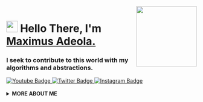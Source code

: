 
<img align="right" src="https://raw.githubusercontent.com/MaxDevYt/maxdev/main/logo.png" height="160px" width="auto">

<h1 align="left"><img src="https://raw.githubusercontent.com/MaxDevYt/maxdev/master/wave.gif" width="30px"><strong> Hello There, I'm <a href="https://maximusadeola.com/">Maximus Adeola.</a></strong>
</h1>

<h3 align="left"><strong>
I seek to contribute to this world with my algorithms and abstractions.</strong></h3>

<a target="_blank" href="https://www.youtube.com/c/maxdev">
<img src="https://img.shields.io/badge/-maxdev-red?style=for-the-badge&logo=Youtube&logoColor=white&link=https://www.youtube.com/c/maxdev" alt="Youtube Badge">
</a>
<a target="_blank" href="https://twitter.com/maxdev_">
<img src="https://img.shields.io/badge/maxdev-1ca0f1?style=for-the-badge&logo=twitter&logoColor=white&link=https://twitter.com/maxdev" alt="Twitter Badge">
</a>
<a target="_blank" href="https://www.instagram.com/max.d.e.v/">
<img src="https://img.shields.io/badge/-maxdev-E1306C?style=for-the-badge&logo=Instagram&logoColor=white&link=https://instagram.com/maxdev/" alt="Instagram Badge">
</a>
<br>

<br>

  <details>
    <summary>
    <strong>MORE ABOUT ME</strong>
    </summary>

```javascript
const maxdev = {
  education: "UnderGraduate",
  otherAlias: "Full Stack Developer",
  codesIn: ["Javascript", "HTML", "CSS", "Python", "Linux Bash", "Unity"],
  currentlylearning: ["MongoDB", "AI & ML","Django", "Swimming"],
  toolsUsing: ["Vue", "Flask", "Django", "FastAPI", "Sass", "AWS", "Wordpress", "Bootstrap", "Firebase", "Figma"],
  experiences: [
    {
      company : "Behance",
      post : "Graphic Designer | Freelancing"
    },
    {
      company : "Eagle Eye Pvt. Ltd",
      post : "Senior Graphic Designer"
    }
  ],
availableForHire: true
}
```

![maxdev's github stats](https://github-readme-stats.vercel.app/api?username=maxdevyt&show_icons=true&icon_color=141414&bg_color=ffffff&hide_border=true&line_height=25&text_color=141414&hide_title=true&count_private=true)

<img src="https://media.giphy.com/media/RhwkGhrlj3NVSOxWSN/giphy.gif" height="30"> <em><b>I'm mostly active around the internet</b> so if you want to say hi or just dropby, feel free to <a target="_blank" href="https://github.com/maxdevyt/maxdev/issues/new/choose"><strong> create an issue</strong></a>, I'll be happy to exchnage our views on dinosaurs or life or anything you fancy about ;)</b> </em>


<a target="_blank" href="https://github.com/maxdevyt/maxdev/">
<img src="https://img.shields.io/badge/dynamic/json?url=https://api.countapi.xyz/hit/visitor-badge/maxdevyt&style=for-the-badge&label=visitors&query=value&color=0F0F1A&labelColor=0F0F1A" alt="maxdev's vistors">
</a>

  </details>
